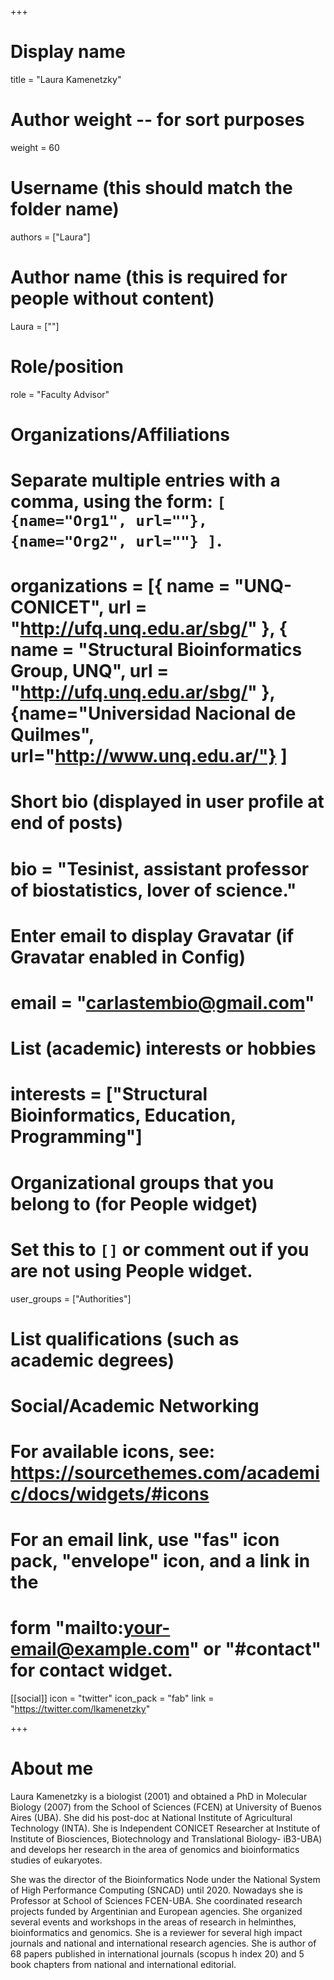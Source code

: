+++
# Display name
title = "Laura Kamenetzky"

# Author weight -- for sort purposes
weight = 60

# Username (this should match the folder name)
authors = ["Laura"]

# Author name (this is required for people without content)
Laura = [""]

# Role/position
role = "Faculty Advisor"

# Organizations/Affiliations
#   Separate multiple entries with a comma, using the form: `[ {name="Org1", url=""}, {name="Org2", url=""} ]`.
# organizations = [{ name = "UNQ-CONICET", url = "http://ufq.unq.edu.ar/sbg/" }, { name = "Structural Bioinformatics Group, UNQ", url = "http://ufq.unq.edu.ar/sbg/" }, {name="Universidad Nacional de Quilmes", url="http://www.unq.edu.ar/"} ]

# Short bio (displayed in user profile at end of posts)
# bio = "Tesinist, assistant professor of biostatistics, lover of science."

# Enter email to display Gravatar (if Gravatar enabled in Config)
# email = "carlastembio@gmail.com"

# List (academic) interests or hobbies
# interests = ["Structural Bioinformatics, Education, Programming"]

# Organizational groups that you belong to (for People widget)
#   Set this to `[]` or comment out if you are not using People widget.
user_groups = ["Authorities"]

# List qualifications (such as academic degrees)


# Social/Academic Networking
# For available icons, see: https://sourcethemes.com/academic/docs/widgets/#icons
#   For an email link, use "fas" icon pack, "envelope" icon, and a link in the
#   form "mailto:your-email@example.com" or "#contact" for contact widget.

[[social]]
  icon = "twitter"
  icon_pack = "fab"
  link = "https://twitter.com/lkamenetzky"

+++

# About me 
Laura Kamenetzky is a biologist (2001) and obtained a PhD in Molecular Biology (2007) from the School of Sciences (FCEN) at University of Buenos Aires (UBA). She did his post-doc at National Institute of Agricultural Technology (INTA). She is Independent CONICET Researcher at Institute of Institute of Biosciences, Biotechnology and Translational Biology- iB3-UBA) and develops her research in the area of genomics and bioinformatics studies of eukaryotes.

She was the director of the Bioinformatics Node under the National System of High Performance Computing (SNCAD) until 2020. Nowadays she is Professor at School of Sciences FCEN-UBA. She coordinated research projects funded by Argentinian and European agencies. She organized several events and workshops in the areas of research in helminthes, bioinformatics and genomics. She is a reviewer for several high impact journals and national and international research agencies. She is author of 68 papers published in international journals (scopus h index 20) and 5 book chapters from national and international editorial.